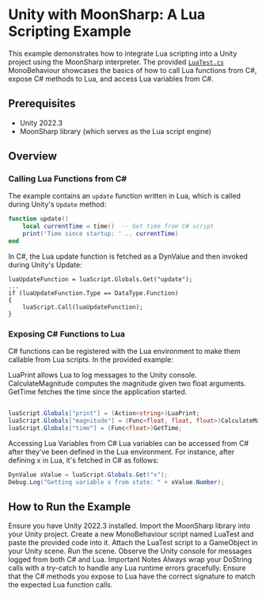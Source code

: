 # Unity with MoonSharp: A Lua Scripting Example

This example demonstrates how to integrate Lua scripting into a Unity project using the MoonSharp interpreter. The provided [`LuaTest.cs`](https://github.com/s4lt3d/MoonSharp-Unity-Example/blob/main/Assets/LuaTest.cs) MonoBehaviour showcases the basics of how to call Lua functions from C#, expose C# methods to Lua, and access Lua variables from C#.

## Prerequisites

- Unity 2022.3
- MoonSharp library (which serves as the Lua script engine)

## Overview

### Calling Lua Functions from C#

The example contains an `update` function written in Lua, which is called during Unity's `Update` method:

```lua
function update()
    local currentTime = time()  -- Get time from C# script
    print('Time since startup: ' .. currentTime)
end
```
In C#, the Lua update function is fetched as a DynValue and then invoked during Unity's Update:

```
luaUpdateFunction = luaScript.Globals.Get("update");
...
if (luaUpdateFunction.Type == DataType.Function)
{
    luaScript.Call(luaUpdateFunction);
}
```
### Exposing C# Functions to Lua
C# functions can be registered with the Lua environment to make them callable from Lua scripts. In the provided example:

LuaPrint allows Lua to log messages to the Unity console.
CalculateMagnitude computes the magnitude given two float arguments.
GetTime fetches the time since the application started.
```csharp

luaScript.Globals["print"] = (Action<string>)LuaPrint;
luaScript.Globals["magnitude"] = (Func<float, float, float>)CalculateMagnitude;
luaScript.Globals["time"] = (Func<float>)GetTime;
```
Accessing Lua Variables from C#
Lua variables can be accessed from C# after they've been defined in the Lua environment. For instance, after defining x in Lua, it's fetched in C# as follows:

```csharp
DynValue xValue = luaScript.Globals.Get("x");
Debug.Log("Getting variable x from state: " + xValue.Number);
```
## How to Run the Example
Ensure you have Unity 2022.3 installed.
Import the MoonSharp library into your Unity project.
Create a new MonoBehaviour script named LuaTest and paste the provided code into it.
Attach the LuaTest script to a GameObject in your Unity scene.
Run the scene. Observe the Unity console for messages logged from both C# and Lua.
Important Notes
Always wrap your DoString calls with a try-catch to handle any Lua runtime errors gracefully.
Ensure that the C# methods you expose to Lua have the correct signature to match the expected Lua function calls.

